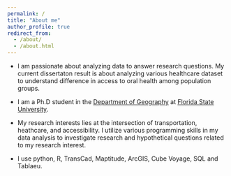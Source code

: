 ```yaml
---
permalink: /
title: "About me"
author_profile: true
redirect_from: 
  - /about/
  - /about.html
---
```


* I am passionate about analyzing data to answer research questions. My current dissertaton result is about analyzing various healthcare 
  dataset to understand difference in access to oral health among population groups.

* I am a Ph.D student in the [Department of Geography](http://geography.fsu.edu/) at [Florida State University](https://www.fsu.edu/).

* My research interests lies at the intersection of transportation, heathcare, and accessibility. I utilize various programming skills in 
  my data analysis to investigate research and hypothetical questions related to my research interest. 

* I use python, R, TransCad, Maptitude, ArcGIS, Cube Voyage, SQL and Tablaeu.

